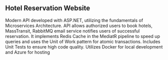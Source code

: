 <h2>Hotel Reservation Website</h2>
<p>Modern API developed with ASP.NET, utilizing the fundamentals of Microservices Architecture.
API allows authorized users to book hotels, MassTransit, RabbitMQ email service notifies users of successful reservation.
It implements Redis Cache in the MediatR pipeline to speed up queries and uses the Unit of Work pattern for atomic transactions.
Includes Unit Tests to ensure high code quality. Utilizes Docker for local development and Azure for hosting<p>
